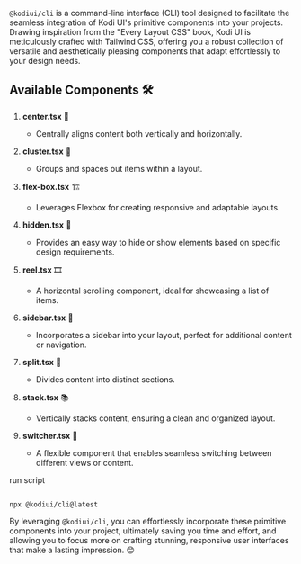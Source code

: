 `@kodiui/cli` is a command-line interface (CLI) tool designed to facilitate the seamless integration of Kodi UI's primitive components into your projects. Drawing inspiration from the "Every Layout CSS" book, Kodi UI is meticulously crafted with Tailwind CSS, offering you a robust collection of versatile and aesthetically pleasing components that adapt effortlessly to your design needs.

## Available Components 🛠

1. **center.tsx** 🎯

   - Centrally aligns content both vertically and horizontally.

2. **cluster.tsx** 🍇

   - Groups and spaces out items within a layout.

3. **flex-box.tsx** 🏗

   - Leverages Flexbox for creating responsive and adaptable layouts.

4. **hidden.tsx** 🙈

   - Provides an easy way to hide or show elements based on specific design requirements.

5. **reel.tsx** 🎞

   - A horizontal scrolling component, ideal for showcasing a list of items.

6. **sidebar.tsx** 📑

   - Incorporates a sidebar into your layout, perfect for additional content or navigation.

7. **split.tsx** 🧩

   - Divides content into distinct sections.

8. **stack.tsx** 📚

   - Vertically stacks content, ensuring a clean and organized layout.

9. **switcher.tsx** 🔀
   - A flexible component that enables seamless switching between different views or content.

run script

```

npx @kodiui/cli@latest
```

By leveraging `@kodiui/cli`, you can effortlessly incorporate these primitive components into your project, ultimately saving you time and effort, and allowing you to focus more on crafting stunning, responsive user interfaces that make a lasting impression. 😊
